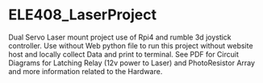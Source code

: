 # ELE408_LaserProject 
Dual Servo Laser mount project use of Rpi4 and rumble 3d joystick controller.
Use without Web python file to run this project without website host and locally collect Data and print to terminal. 
See PDF for Circuit Diagrams for Latching Relay (12v power to Laser) and PhotoResistor Array and more information related to the Hardware. 

